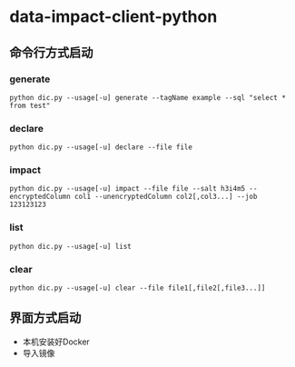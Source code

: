 # data-impact-client-python

## 命令行方式启动

### generate

```
python dic.py --usage[-u] generate --tagName example --sql "select * from test"
```

### declare

```
python dic.py --usage[-u] declare --file file
```

### impact

```
python dic.py --usage[-u] impact --file file --salt h3i4m5 --encryptedColumn col1 --unencryptedColumn col2[,col3...] --job 123123123
```


### list

```
python dic.py --usage[-u] list
```

### clear

```
python dic.py --usage[-u] clear --file file1[,file2[,file3...]]
```

## 界面方式启动

 - 本机安装好Docker
 - 导入镜像

